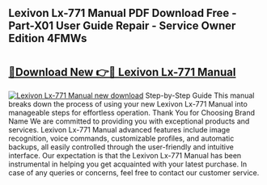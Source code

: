 ## Lexivon Lx-771 Manual PDF Download Free - Part-X01 User Guide Repair - Service Owner Edition 4FMWs

# <h2><a href="http://cf1589.oget.top/?id=Lexivon+Lx-771+Manual">🔗Download New 👉🔴 Lexivon Lx-771 Manual</a></h2>

[![Lexivon Lx-771 Manual new download](https://i.imgur.com/5g1atiW.png)](http://cf1589.oget.top/?id=Lexivon+Lx-771+Manual)
Step-by-Step Guide This manual breaks down the process of using your new Lexivon Lx-771 Manual into manageable steps for effortless operation. Thank You for Choosing Brand Name We are committed to providing you with exceptional products and services. Lexivon Lx-771 Manual advanced features include image recognition, voice commands, customizable profiles, and automatic backups, all easily controlled through the user-friendly and intuitive interface. Our expectation is that the Lexivon Lx-771 Manual has been instrumental in helping you get acquainted with your latest purchase. In case of any queries or concerns, feel free to contact our customer service.
